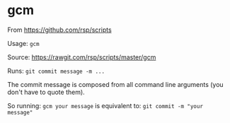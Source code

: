gcm
===
From https://github.com/rsp/scripts

Usage: `gcm`

Source: https://rawgit.com/rsp/scripts/master/gcm

Runs: `git commit message -m ...`

The commit message is composed from all command line arguments
(you don't have to quote them).

So running: `gcm your message`
is equivalent to: `git commit -m "your message"`

